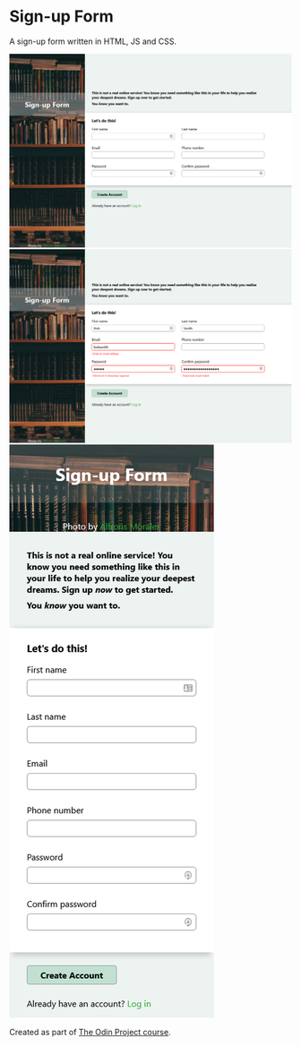 # Sign-up Form

A sign-up form written in HTML, JS and CSS.

![Normal layout of the page](./images/layout-normal.png)
![Layout of the page with errors in the form inputs](./images/layout-errors.png)
![Layout of the page on a small device](./images/layout-mobile.png)

Created as part of [The Odin Project course](https://www.theodinproject.com/).